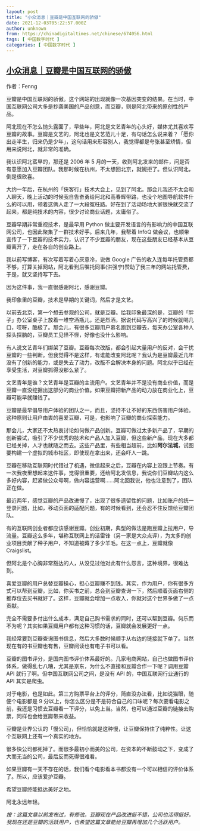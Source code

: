 ```yaml
---
layout: post
title: "小众消息｜豆瓣是中国互联网的骄傲"
date: 2021-12-03T05:22:57.000Z
author: unknown
from: https://chinadigitaltimes.net/chinese/674056.html
tags: [ 中国数字时代 ]
categories: [ 中国数字时代 ]
---
```

<!--1638508977000-->
[小众消息｜豆瓣是中国互联网的骄傲](https://chinadigitaltimes.net/chinese/674056.html)
------

<div>
<p><zz>作者：Fenng</zz></p><p>豆瓣是中国互联网的骄傲。这个网站的出现就像一次基因突变的结果。在当时，中国互联网公司大多是抄袭美国的产品创意，而豆瓣，则是阿北带来的原创性的产品。</p><p>阿北现在不怎么抛头露面了，早些年，阿北是文艺青年的心头好，媒体尤其喜欢写豆瓣的故事。豆瓣是文艺的，阿北也是文艺范儿十足，有句话怎么说来着？「愿你出走半生，归来仍是少年」，这句话用来形容别人，我觉得都是夸张甚至矫情，但用来说阿北，就非常的准确。</p><p>我认识阿北蛮早的，那还是 2006 年 5 月的一天，收到阿北发来的邮件，问是否有意愿加入豆瓣团队。我那时候在杭州，不太想回北京，就婉拒了。但认识阿北，倒是很欣喜。</p><p>大约一年后，在杭州的「侠客行」技术大会上，见到了阿北。那会儿我还不太会和人聊天，晚上活动的时候我自告奋勇给阿北和高春辉带路，也没个地图导航软件什么的可以用，领着这俩人走了一大段冤枉路。好在到了活动场地大家很快就交流了起来，都是纯技术的内容，很少讨论商业话题，太庸俗了。</p><p>豆瓣早期非常重视技术，是最早用 Python 做主要开发语言的有影响力的中国互联网公司，也因此聚集了一群技术好手。后来几年，我帮着 InfoQ 做会议，也顺带宣传了一下豆瓣的技术实力，认识了不少豆瓣的朋友，现在这些朋友已经基本从豆瓣离开了，走在各自的创业路上。</p><p>我以前写博客，有次写着写着心灰意冷，说做 Google 广告的收入连每年托管费都不够，打算关掉网站，阿北看到后嘱托同事(洪强宁)赞助了我三年的网站托管费，于是，就又坚持写下去。</p><p>因为这件事，我一直很感谢阿北，感谢豆瓣。</p><p>我印象里的豆瓣，技术是早期的关键词，然后才是文艺。</p><p>以前去北京，第一个想去参观的公司，就是豆瓣。给我印象最深的是，豆瓣的「胖子」办公室桌子上放着一堆空酒瓶儿，还是烈酒，据说代码写高兴了的时候就喝几口，哎呀，酷极了。那会儿，有很多豆瓣用户慕名跑到豆瓣去，每天办公室各种人探头探脑的，豆瓣员工见怪不怪，好像也没什么影响。</p><p>有人说文艺青年们绑架了豆瓣。豆瓣每次改版，都会引起大量用户的反对，会干扰豆瓣的一些判断。但我觉得不是这样，有谁能改变阿北呢？我认为是豆瓣最近几年没有了创新的能力，或是失去了动力，改版不会解决本身的问题。阿北似乎已经在享受生活，对豆瓣抓得没那么紧了。</p><p>文艺青年是谁？文艺青年是豆瓣的主流用户。文艺青年并不是没有商业价值，而是豆瓣一直没挖掘出这部分的商业价值。如果豆瓣把新产品的动力放在商业化上，豆瓣可能早就赚钱了。</p><p>豆瓣是最早倡导用户体验的团队之一，而且，坚持不让不好的东西伤害用户体验。这种原则让用户由衷的喜爱豆瓣，可是，也影响了豆瓣的商业探索能力。</p><p>那会儿，大家还不太热衷讨论如何做产品创新。豆瓣可做过太多新产品了，早期的创新尝试，吸引了不少优秀的技术和产品人加入豆瓣，但这些新产品，现在大多都已经关掉，人才也就随之而去。这些产品里，有些相当超前，比如<strong>阿尔法城</strong>，试图要构建一个虚拟的城市社区，即使现在拿出来，还会吓人一跳。</p><p>豆瓣在移动互联网时代错过了机遇，微信起来之后，豆瓣在内容上没跟上节奏。有一次我夜里想起来这件事，觉得很重要，还给阿北发信息，我说你们豆瓣站内这么多好内容，赶紧做公众号啊，做内容运营啊……阿北回我说，他也注意到了，团队正在做。</p><p>最近两年，感觉豆瓣的产品改进慢了，出现了很多遗留性的问题，比如账户的统一登录问题，比如，移动页面的适配问题，有的时候看到，还会忍不住反馈给豆瓣团队。</p><p>有的互联网创业者都应该感谢豆瓣。创业初期，典型的做法是跑豆瓣上拉用户，导流量。豆瓣这么多年，堪称互联网上的活雷锋（另一家是大众点评），为太多的创业项目贡献了种子用户，不知道被薅了多少羊毛。在这一点上，豆瓣就像 Craigslist。</p><p>但阿北是个心胸非常豁达的人，从没见过他对此有什么怨言，这种境界，很难达到。</p><p>喜爱豆瓣的用户总替豆瓣操心，担心豆瓣赚不到钱。其实，作为用户，你有很多方式可以帮到豆瓣。比如，你买书之前，总会到豆瓣查询一下，然后顺着页面右侧的推荐位去买书就好了。这样，豆瓣就会增加一点收入，你就对这个世界多做了一点贡献。</p><p>完全不需要多付出什么成本，满足自己购书需求的同时，还可以帮到豆瓣。何乐而不为呢？其实如果豆瓣用户都有这种习惯的话，豆瓣就会发展更好一点。</p><p>我经常要到豆瓣查询图书信息，然后大多数时候顺手从右边的链接就下单了。当然现在有的书豆瓣也有售，豆瓣阅读也有电子书可以看。</p><p>豆瓣的图书评分，是国内图书评价体系最好的。几家电商网站，自己也做图书评价体系，做得乱七八糟，尤其是京东，为什么不直接和豆瓣合作一下呢？调用豆瓣 API 就行了啊。但中国互联网公司之间，是没有 API 的，中国互联网行业通行的 API 其实是爬虫。</p><p>对于电影，也是如此。第三方购票平台上的评分，简直没办法看，比如说猫眼，随便个电影都是 9 分以上，你怎么区分是不是符合自己的口味呢？每次要看电影之前，我还是习惯去豆瓣看一下评分，以免上当。当然，也可以通过豆瓣的链接去购票，同样也会给豆瓣带来收益。</p><p>豆瓣是业界公认的「慢公司」，但恰恰就是这种慢，让豆瓣保持住了纯粹性。让这个互联网上还有一个真实的地方。</p><p>很多快公司都死掉了。而很多最初小而美的公司，在资本的不断鼓动之下，变成了大而无当的公司，最后反而死得很难看。</p><p>如果豆瓣有一天不存在的话，我们看个电影看本书都没有一个可以相信的评价体系了。所以，应该爱护豆瓣。</p><p>希望豆瓣终能抵达美好之地。</p><p>阿北永远年轻。</p><p><em>按：这篇文章以前发布过，有修改。豆瓣现在产品改进挺不错，公司也活得挺好。我现在还是豆瓣的活跃用户，也希望这篇文章能给豆瓣再增加几个活跃用户。</em></p>
</div>
